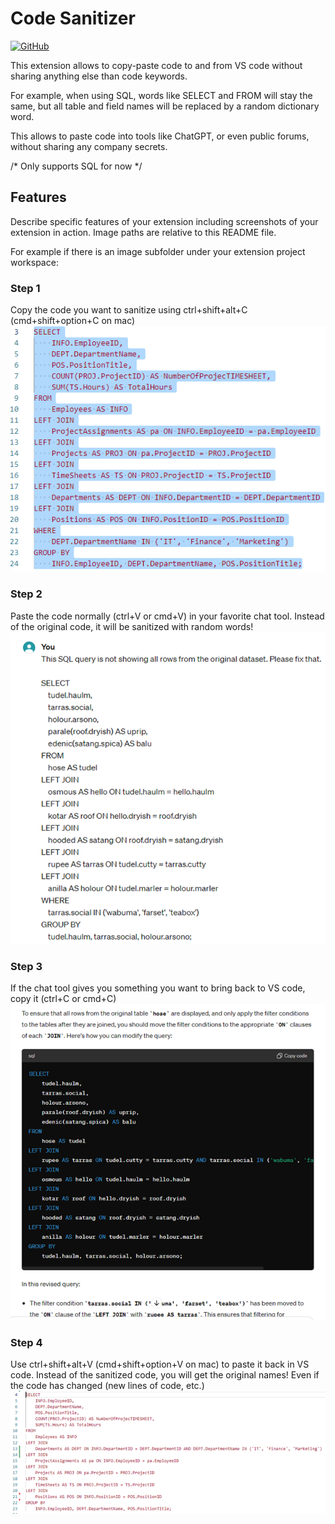 # Code Sanitizer

[![GitHub](https://img.shields.io/badge/-GitHub-181717?style=for-the-badge&logo=github&logoColor=white)](https://github.com/hugolatendresse/code-sanitizer-vs-code-extension)

This extension allows to copy-paste code to and from VS code without sharing anything else than code keywords.

For example, when using SQL, words like SELECT and FROM will stay the same, but all table and field names will be replaced by a random dictionary word.

This allows to paste code into tools like ChatGPT, or even public forums, without sharing any company secrets.

/* Only supports SQL for now */

## Features

Describe specific features of your extension including screenshots of your extension in action. Image paths are relative to this README file.

For example if there is an image subfolder under your extension project workspace:

### Step 1
Copy the code you want to sanitize using ctrl+shift+alt+C (cmd+shift+option+C on mac)
![VS Code Screenshot Before](./images/Picture1.png)

### Step 2
Paste the code normally (ctrl+V or cmd+V) in your favorite chat tool. 
Instead of the original code, it will be sanitized with random words!
![Prompting LLM](./images/PicturePrompt.png)

### Step 3
If the chat tool gives you something you want to bring back to VS code, copy it (ctrl+C or cmd+C) 
![Pasting from LLM](./images/Picture2.png)

### Step 4
Use ctrl+shift+alt+V (cmd+shift+option+V on mac) to paste it back in VS code.
Instead of the sanitized code, you will get the original names! Even if the code has changed (new lines of code, etc.)
![VS Code Screenshot After](./images/Picture3.png)
